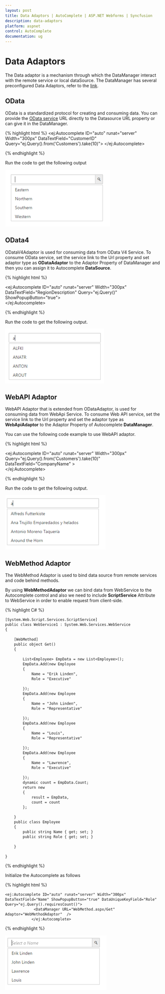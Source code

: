 ```yaml
---
layout: post
title: Data Adaptors | AutoComplete | ASP.NET Webforms | Syncfusion
description: data-adaptors
platform: aspnet
control: AutoComplete
documentation: ug
---
```


# Data Adaptors

The Data adaptor is a mechanism through which the DataManager interact with the remote service or local dataSource. The DataManager has several preconfigured Data Adaptors, refer to the [link](http://help.syncfusion.com/aspnetmvc/datamanager/data-adaptors).

## OData

OData is a standardized protocol for creating and consuming data. You can provide the [OData service](http://www.odata.org/) URL directly to the Datasource URL property or can give it in the DataManager.

{% highlight html %}
                <ej:Autocomplete ID="auto" runat="server" Width="300px" DataTextField="CustomerID" Query="ej.Query().from('Customers').take(10)">
                    <DataManager URL="http://js.syncfusion.com/ejservices/Wcf/Northwind.svc/" CrossDomain="true"></DataManager>
                </ej:Autocomplete>

{% endhighlight %}


Run the code to get the following output

![](Data-Adaptors_images\odataasp_img1.png)


## OData4

ODataV4Adaptor is used for consuming data from OData V4 Service. To consume OData service, set the service link to the Url property and set adaptor type as **ODataAdaptor** to the Adaptor Property of DataManager and then you can assign it to Autocomplete **DataSource**.



{% highlight html %}


<ej:Autocomplete ID="auto" runat="server" Width="300px" DataTextField="RegionDescription" Query="ej.Query()" ShowPopupButton="true">
                   <DataManager URL="http://services.odata.org/V4/Northwind/Northwind.svc/Regions/" Adaptor="ODataV4Adaptor" CrossDomain="true" />           
                </ej:Autocomplete>

{% endhighlight %}


Run the code to get the following output.


![](Data-Adaptors_images\odata4asp_img1.png)


## WebAPI Adaptor

WebAPI Adaptor that is extended from ODataAdaptor, is used for consuming data from WebApi Service. To consume Web API service, set the service link to the Url property and set the adaptor type as **WebApiAdaptor** to the Adaptor Property of Autocomplete **DataManager**.

You can use the following code example to use WebAPI adaptor.

{% highlight html %}

  <ej:Autocomplete ID="auto" runat="server" Width="300px" Query="ej.Query().from('Customers').take(10)" DataTextField="CompanyName"  >
                    <DataManager URL="http://js.syncfusion.com/ejServices/wcf/NorthWind.svc/" Adaptor="WebApiAdaptor" CrossDomain="true" />           
                </ej:Autocomplete>

{% endhighlight %}

Run the code to get the following output.

![](Data-Adaptors_images\webapiadaptorasp_img1.png)

## WebMethod Adaptor

The WebMethod Adaptor is used to bind data source from remote services and code behind methods. 

By using **WebMethodAdaptor** we can bind data from WebService to the Autocomplete control and also we need to include **ScriptService** Attribute to WebService in order to enable request from client-side.

{% highlight C# %}

    [System.Web.Script.Services.ScriptService]
    public class WebService1 : System.Web.Services.WebService
    {

        [WebMethod]
        public object Get()
        {

            List<Employee> EmpData = new List<Employee>();
            EmpData.Add(new Employee
            {
                Name = "Erik Linden",
                Role = "Executive"
                
            });
            EmpData.Add(new Employee
            {
                Name = "John Linden",
                Role = "Representative"
                
            });
            EmpData.Add(new Employee
            {
                Name = "Louis",
                Role = "Representative"
               
            });
            EmpData.Add(new Employee
            {
                Name = "Lawrence",
                Role = "Executive"
               
            });
            dynamic count = EmpData.Count;
            return new
            {
                result = EmpData,
                count = count
            };

        }
        public class Employee
        {
            public string Name { get; set; }
            public string Role { get; set; }
         
        }

    }
    
{% endhighlight %}

Initialize the Autocomplete as follows

{% highlight html %}

    <ej:Autocomplete ID="auto" runat="server" Width="300px" DataTextField="Name" ShowPopupButton="true" DataUniqueKeyField="Role" Query="ej.Query().requiresCount()">    
                 <DataManager URL="WebMethod.aspx/Get" Adaptor="WebMethodAdaptor"  />   
                </ej:Autocomplete>

{% endhighlight %}


![](Data-Adaptors_images/webmethod_img.PNG)